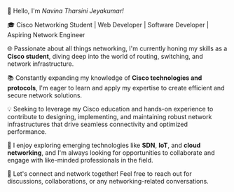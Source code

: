 👋 Hello, I'm *Navina Tharsini Jeyakumar!*

🎓 Cisco Networking Student | Web Developer | Software Developer | Aspiring Network Engineer

🌐 Passionate about all things networking, I'm currently honing my skills as a **Cisco student**, diving deep into the world of routing, switching, and network infrastructure. 

📚 Constantly expanding my knowledge of **Cisco technologies and protocols**, I'm eager to learn and apply my expertise to create efficient and secure network solutions.

💡 Seeking to leverage my Cisco education and hands-on experience to contribute to designing, implementing, and maintaining robust network infrastructures that drive seamless connectivity and optimized performance.

🔬 I enjoy exploring emerging technologies like **SDN**, **IoT**, and **cloud networking**, and I'm always looking for opportunities to collaborate and engage with like-minded professionals in the field.

🌟 Let's connect and network together! Feel free to reach out for discussions, collaborations, or any networking-related conversations. 

